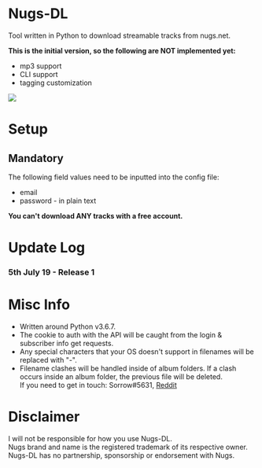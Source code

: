 # Nugs-DL
Tool written in Python to download streamable tracks from nugs.net.

**This is the initial version, so the following are NOT implemented yet:**
- mp3 support    
- CLI support
- tagging customization    

![](https://thoas.feralhosting.com/sorrow/Nugs-DL/ss01.jpg)

# Setup
## Mandatory ##
The following field values need to be inputted into the config file:
- email
- password - in plain text

**You can't download ANY tracks with a free account.**

# Update Log #
### 5th July 19 - Release 1 ###

# Misc Info
- Written around Python v3.6.7.    
- The cookie to auth with the API will be caught from the login & subscriber info get requests.    
- Any special characters that your OS doesn't support in filenames will be replaced with "-".    
- Filename clashes will be handled inside of album folders. If a clash occurs inside an album folder, the previous file will be deleted.     
If you need to get in touch: Sorrow#5631, [Reddit](https://www.reddit.com/user/Sorrow446)

# Disclaimer
I will not be responsible for how you use Nugs-DL.    
Nugs brand and name is the registered trademark of its respective owner.    
Nugs-DL has no partnership, sponsorship or endorsement with Nugs.    

